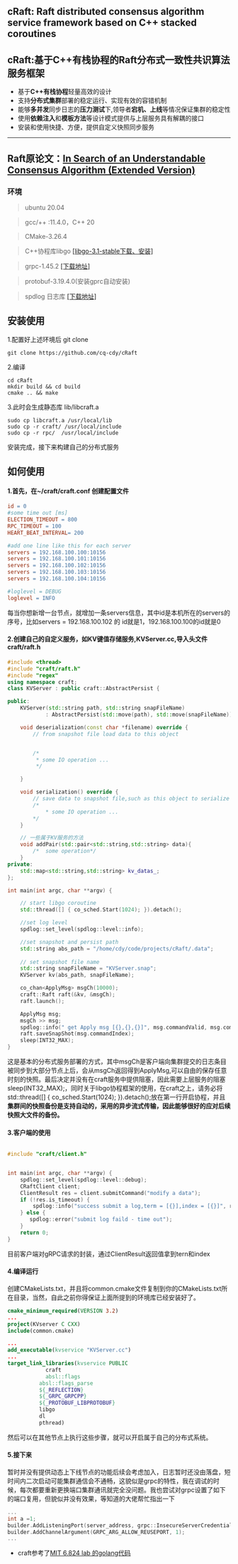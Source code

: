 ## cRaft: Raft distributed consensus algorithm service framework based on C++ stacked coroutines
## cRaft:基于C++有栈协程的Raft分布式一致性共识算法服务框架

* 基于**C++有栈协程**轻量高效的设计
* 支持**分布式集群**部署的稳定运行、实现有效的容错机制
* 能够**多并发**同步日志的**压力测试**下,领导者**宕机、上线**等情况保证集群的稳定性
* 使用**依赖注入**和**模板方法**等设计模式提供与上层服务具有解耦的接口
* 安装和使用快捷、方便，提供自定义快照同步服务
-----
Raft原论文：[In Search of an Understandable Consensus Algorithm
(Extended Version)](https://raft.github.io/raft.pdf)
-------------------

### 环境
> ubuntu 20.04

>gcc/++ :11.4.0，C++ 20

> CMake-3.26.4

> C++协程库libgo [ [libgo-3.1-stable下载、安装] ](https://github.com/yyzybb537/libgo/releases/tag/v3.1-stable)

> grpc-1.45.2  [[下载地址]](https://github.com/grpc/grpc)

> protobuf-3.19.4.0(安装gprc自动安装)

> spdlog 日志库 [[下载地址]](https://github.com/gabime/spdlog)


## 安装使用
1.配置好上述环境后 git clone
```
git clone https://github.com/cq-cdy/cRaft
```
2.编译
```
cd cRaft
mkdir build && cd build
cmake .. && make
```
3.此时会生成静态库 lib/libcraft.a
```
sudo cp libcraft.a /usr/local/lib
sudo cp -r craft/ /usr/local/include
sudo cp -r rpc/  /usr/local/include
```
安装完成，接下来构建自己的分布式服务

## 如何使用

#### 1.首先，在~/craft/craft.conf 创建配置文件
```makefile
id = 0
#some time out [ms]
ELECTION_TIMEOUT = 800
RPC_TIMEOUT = 100
HEART_BEAT_INTERVAL= 200

#add one line like this for each server
servers = 192.168.100.100:10156
servers = 192.168.100.101:10156
servers = 192.168.100.102:10156
servers = 192.168.100.103:10156
servers = 192.168.100.104:10156

#loglevel = DEBUG
loglevel = INFO

```
每当你想新增一台节点，就增加一条servers信息，其中id是本机所在的servers的序号，比如servers = 192.168.100.102 的 id就是1，192.168.100.100的id就是0


#### 2.创建自己的自定义服务，如KV键值存储服务,KVServer.cc,导入头文件craft/raft.h
``` cpp
#include <thread>
#include "craft/raft.h"
#include "regex"
using namespace craft;
class KVServer : public craft::AbstractPersist {

public:
    KVServer(std::string path, std::string snapFileName)
            : AbstractPersist(std::move(path), std::move(snapFileName)) {}

    void deserialization(const char *filename) override {
        // from snapshot file load data to this object


        /*
         * some IO operation ...
         */

    }

    void serialization() override {
        // save data to snapshot file,such as this object to serialize to snapshot file
        /*
            * some IO operation ...
        */
    }

    // 一些属于KV服务的方法
    void addPair(std::pair<std::string,std::string> data){
        /*  some operation*/
    }
private:
    std::map<std::string,std::string> kv_datas_;
};

int main(int argc, char **argv) {

    // start libgo coroutine
    std::thread([] { co_sched.Start(1024); }).detach();

    //set log level
    spdlog::set_level(spdlog::level::info);

    //set snapshot and persist path
    std::string abs_path = "/home/cdy/code/projects/cRaft/.data";
    
    // set snapshot file name
    std::string snapFileName = "KVServer.snap";
    KVServer kv(abs_path, snapFileName);

    co_chan<ApplyMsg> msgCh(10000);
    craft::Raft raft(&kv, &msgCh);
    raft.launch();

    ApplyMsg msg;
    msgCh >> msg;
    spdlog::info(" get Apply msg [{},{},{}]", msg.commandValid, msg.command.content, msg.commandIndex);
    raft.saveSnapShot(msg.commandIndex);
    sleep(INT32_MAX);
}
``` 
这是基本的分布式服务部署的方式，其中msgCh是客户端向集群提交的日志条目被同步到大部分节点上后，会从msgCh返回得到ApplyMsg,可以自由的保存任意时刻的快照。最后决定并没有在craft服务中提供阻塞，因此需要上层服务的阻塞 sleep(INT32_MAX);，同时关于libgo协程框架的使用，在craft之上，请务必将  std::thread([] { co_sched.Start(1024); }).detach();放在第一行开启协程，并且**集群间的快照备份是支持自动的，采用的异步流式传输，因此能够很好的应对后续快照大文件的备份。**

#### 3.客户端的使用
``` c++

#include "craft/client.h"


int main(int argc, char **argv) {
    spdlog::set_level(spdlog::level::debug);
    CRaftClient client;
    ClientResult res = client.submitCommand("modify a data");
    if (!res.is_timeout) {
        spdlog::info("success submit a log,term = [{}],index = [{}]", res.term, res.index);
    } else {
       spdlog::error("submit log faild - time out");
    }
    return 0;
}

```
目前客户端对gRPC请求的封装，通过ClientResult返回值拿到tern和index

#### 4.编译运行
创建CMakeLists.txt，并且将common.cmake文件复制到你的CMakeLists.txt所在目录，当然，自此之前你得保证上面所提到的环境库已经安装好了。
```cmake
cmake_minimum_required(VERSION 3.2)
...
project(KVserver C CXX)
include(common.cmake)

...
add_executable(kvservice "KVServer.cc")
...
target_link_libraries(kvservice PUBLIC
            craft
            absl::flags
          absl::flags_parse
          ${_REFLECTION}
          ${_GRPC_GRPCPP}
          ${_PROTOBUF_LIBPROTOBUF}
          libgo
          dl
          pthread)

```
然后可以在其他节点上执行这些步骤，就可以开启属于自己的分布式系统。

#### 5.接下来
暂时并没有提供动态上下线节点的功能后续会考虑加入，日志暂时还没由落盘，短时间内二次启动可能集群通信会不通畅，这貌似是grpc的特性，我在调试的时候，每次都要重新更换端口集群通讯就完全没问题。我也尝试对grpc设置了如下的端口复用，但貌似并没有效果，等知道的大佬帮忙指出一下
``` c++
...
int a =1;
builder.AddListeningPort(server_address, grpc::InsecureServerCredentials(),&a);
builder.AddChannelArgument(GRPC_ARG_ALLOW_REUSEPORT, 1);
...
```
* craft参考了[MIT 6.824 lab 的golang代码](https://github.com/1345414527/MIT6.824-2022/tree/master/raft)
